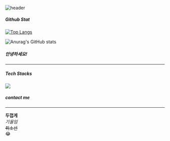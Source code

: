 ![header](https://capsule-render.vercel.app/api?type=rounded&color=auto&height=250&section=header&text=Hello👋!!%Hyunjung%20Github&fontSize=60)

##### Github Stat
[![Top Langs](https://github-readme-stats.vercel.app/api/top-langs/?username=1016wjd)](https://github.com/1016wjd/github-readme-stats)

![Anurag's GitHub stats](https://github-readme-stats.vercel.app/api?username=1016wjd&show_icons=true&theme=radical)

##### 안녕하세요!
---

##### Tech Stacks
<img src="https://img.shields.io/badge/Tistory-3776AB?style=for-the-badge&logo=Tistory&logoColor=white">


##### contact me

---
**두껍게** <br>
*기울임* <br>
~~취소선~~ <br>
:joy: <br>

